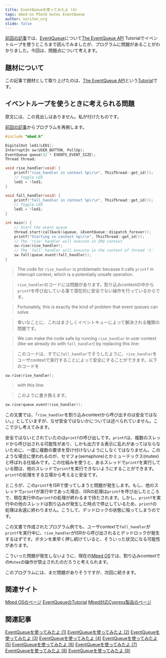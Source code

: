 ```yaml
---
title: EventQueueを使ってみたよ (4)
tags: mbed-os PSoC6 mutex EventQueue
author: noritan_org
slide: false
---
```

[前回の記事][(3)]では、[EventQueue]について[The EventQueue API] Tutorialでイベントループを使うところまで読んでみましたが、プログラムに問題があることがわかりました。今回は、問題点について考えます。

## 題材について

この記事で題材として取り上げたのは、[The EventQueue API]という[Tutorial]です。

## イベントループを使うときに考えられる問題

原文には、この見出しはありません。私が付けたものです。

[前回の記事][(3)]からプログラムを再掲します。

```cpp
#include "mbed.h"

DigitalOut led1(LED1);
InterruptIn sw(USER_BUTTON, PullUp);
EventQueue queue(32 * EVENTS_EVENT_SIZE);
Thread thread;

void rise_handler(void) {
    printf("rise_handler in context %p\r\n", ThisThread::get_id());
    // Toggle LED
    led1 = !led1;
}

void fall_handler(void) {
    printf("fall_handler in context %p\r\n", ThisThread::get_id());
    // Toggle LED
    led1 = !led1;
}

int main() {
    // Start the event queue
    thread.start(callback(&queue, &EventQueue::dispatch_forever));
    printf("Starting in context %p\r\n", ThisThread::get_id());
    // The 'rise' handler will execute in IRQ context
    sw.rise(rise_handler);
    // The 'fall' handler will execute in the context of thread 't'
    sw.fall(queue.event(fall_handler));
}
```

> The code for `rise_handler` is problematic because it calls `printf` in interrupt context, which is a potentially unsafe operation.

> `rise_handler`のコードには問題があります。割り込みcontextの中から`printf`を呼び出している事で潜在的に安全でない操作を行っているからです。

> Fortunately, this is exactly the kind of problem that event queues can solve.

> 幸いなことに、これはまさしくイベントキューによって解決される種類の問題です。

> We can make the code safe by running `rise_handler` in user context (like we already do with `fall_handler`) by replacing this line:

> このコードは、すでに`fall_handler`でそうしたように、`rise_handler`をユーザcontextで実行することによって安全にすることができます。以下のコードを

```cpp
sw.rise(rise_handler);
```

> with this line:

> このように書き換えます。

```cpp
sw.rise(queue.event(rise_handler));
```

この文書では、「`rise_handler`を割り込みcontextから呼び出すのは安全ではない。」としていますが、なぜ安全ではないかについては述べられていません。ここで少し考えてみます。

安全ではないとされていたのは`printf`の呼び出しです。`printf`は、複数のスレッドから呼び出される可能性があり、しかも出力する表示に乱れがあってはならないために、一度に複数の要求を受け付けないようにしなくてはなりません。このような場合に使われるのが、セマフォ(semaphore)とかミューテックス(mutex)と呼ばれる仕組みです。この仕組みを使うと、あるスレッドで`printf`を実行している間は、他のスレッドで`printf`を実行できないようにすることができます。`printf`の処理をする立場から考えると安全です。

ところが、この`printf`をISRで使ってしまうと問題が発生します。もし、他のスレッドで`printf`が実行中であった場合、ISRの処理は`printf`を呼び出したところで、現在実行中の`printf`の処理が終わるまで待たされます。しかし、`printf`を実行中の他のスレッドは割り込みが発生した時点で停止しているため、`printf`の処理は永遠に終わりません。こうして、デッドロックの状態に陥ってしまうのです。

この文書で作成されたプログラム例でも、ユーザcontextで`fall_handler`が`printf`を実行中に、`rise_handler`がISRから呼び出されるとデッドロックが発生するはずです。ボタンを素早く押し続けていると、そういった状況になる可能性があります。

こういった問題が発生しないように、現在の[Mbed OS]では、割り込みcontextでの`Mutex`の操作が禁止されたのだろうと考えられます。


このプログラムには、まだ問題がありそうですが、次回に続きます。

## 関連サイト
[Mbed OSのページ][Mbed OS]
[EventQueueのTutorial][The EventQueue API]
[Mbed対応Cypress製品のページ][mbed cypress]

## 関連記事
[EventQueueを使ってみたよ (1)][(1)]
[EventQueueを使ってみたよ (2)][(2)]
[EventQueueを使ってみたよ (3)][(3)]
[EventQueueを使ってみたよ (4)][(4)]
[EventQueueを使ってみたよ (5)][(5)]
[EventQueueを使ってみたよ (6)][(6)]
[EventQueueを使ってみたよ (7)][(7)]
[EventQueueを使ってみたよ (8)][(8)]
[EventQueueを使ってみたよ (9)][(9)]

[(1)]:https://qiita.com/noritan_org/items/89406171ea7bcef2a665
[(2)]:https://qiita.com/noritan_org/items/ff72ae6a4398ba6d3432
[(3)]:https://qiita.com/noritan_org/items/d8333c74fb8d2ef8a8de
[(4)]:https://qiita.com/noritan_org/items/65d579f722002ea12a6c
[(5)]:https://qiita.com/noritan_org/items/172ca6c62fe4b36767d4
[(6)]:https://qiita.com/noritan_org/items/cc4a0ab2c6ff9c0aa5ec
[(7)]:https://qiita.com/noritan_org/items/83d2728811220c2c44ad
[(8)]:https://qiita.com/noritan_org/items/58316099f9ef45bc56bd
[(9)]:https://qiita.com/noritan_org/items/fa35cc2e07c1841f5eb2
[PSoC 6]:https://www.cypress.com/psoc6
[Mbed OS]:https://www.mbed.com/platform/mbed-os/
[mbed cypress]:https://os.mbed.com/teams/Cypress/
[EventQueue]:https://os.mbed.com/docs/mbed-os/v5.15/apis/eventqueue.html
[The EventQueue API]:https://os.mbed.com/docs/mbed-os/v5.15/tutorials/the-eventqueue-api.html
[Tutorial]:https://os.mbed.com/docs/mbed-os/v5.15/tutorials/index.html
